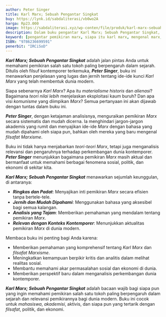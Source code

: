 ```yaml
---
author: Peter Singer
title: Karl Marx; Sebuah Pengantar Singkat
buy: https://lynk.id/sabdaliterasi/vb0wo2A
harga: Rp23.000
image: https://sabdaliterasi.xyz/wp-conten/file/produk/karl-marx-sebuah-pengantar-singkat.jpg
description: Dalam buku pengantar Karl Marx; Sebuah Pengantar Singkat, Peter Singer menjelaskan pandangan inti yang menyatukan pemikiran Marx sehingga kita bisa me.
keyword: [pengantar pemikiran marx, siapa itu karl marx, mengenal marx, marx, karl marx, buku tentang marx]
ISBN: "9786236699591"
penerbit: "IRCiSoD"
---
```


<p><em><strong>Karl Marx; Sebuah Pengantar Singkat</strong></em> adalah jalan pintas Anda untuk memahami pemikiran salah satu tokoh paling berpengaruh dalam sejarah. Ditulis oleh filsuf kontemporer terkemuka, <em><strong>Peter Singer</strong></em>, buku ini menawarkan penjelasan yang lugas dan jernih tentang ide-ide kunci <em>Karl Marx</em> yang telah membentuk dunia modern.</p><p>Siapa sebenarnya <em>Karl Marx</em>? Apa itu <em>materialisme historis</em> dan <em>alienasi</em>? Bagaimana <em>teori nilai lebih</em> menjelaskan eksploitasi kaum buruh? Dan apa visi <em>komunisme</em> yang diimpikan <em>Marx</em>? Semua pertanyaan ini akan dijawab dengan tuntas dalam buku ini.</p><p><em><strong>Peter Singer</strong></em>, dengan ketajaman analisisnya, menguraikan pemikiran <em>Marx</em> secara sistematis dan mudah dicerna. Ia menghindari jargon-jargon akademis yang rumit dan menyajikan ide-ide <em>Marx</em> dengan bahasa yang mudah dipahami oleh siapa pun, bahkan oleh mereka yang baru mengenal <em>filsafat Marxisme</em>.</p><p>Buku ini tidak hanya menjabarkan <em>teori-teori</em> <em>Marx</em>, tetapi juga menganalisis relevansi dan pengaruhnya terhadap perkembangan dunia kontemporer. <em><strong>Peter Singer</strong></em> menunjukkan bagaimana pemikiran <em>Marx</em> masih aktual dan bermanfaat untuk memahami berbagai fenomena sosial, politik, dan ekonomi di sekitar kita.</p><p><em><strong>Karl Marx; Sebuah Pengantar Singkat</strong></em> menawarkan sejumlah keunggulan, di antaranya:</p><ul><li><em><strong>Ringkas dan Padat</strong></em>: Menyajikan inti pemikiran <em>Marx</em> secara efisien tanpa bertele-tele.</li><li><em><strong>Jernih dan Mudah Dipahami</strong></em>: Menggunakan bahasa yang aksesibel bagi semua kalangan.</li><li><em><strong>Analisis yang Tajam</strong></em>: Memberikan pemahaman yang mendalam tentang pemikiran <em>Marx</em>.</li><li><em><strong>Relevan dengan Konteks Kontemporer</strong></em>: Menunjukkan aktualitas pemikiran <em>Marx</em> di dunia modern.</li></ul><p>Membaca buku ini penting bagi Anda karena:</p><ul><li>Memberikan pemahaman yang komprehensif tentang <em>Karl Marx</em> dan <em>filsafat Marxisme</em>.</li><li>Meningkatkan kemampuan berpikir kritis dan analitis dalam melihat realitas sosial.</li><li>Membantu memahami akar permasalahan sosial dan ekonomi di dunia.</li><li>Memberikan perspektif baru dalam menganalisis perkembangan dunia kontemporer.</li></ul><p><em><strong>Karl Marx; Sebuah Pengantar Singkat</strong></em> adalah bacaan wajib bagi siapa pun yang ingin memahami pemikiran salah satu tokoh paling berpengaruh dalam sejarah dan relevansi pemikirannya bagi dunia modern. Buku ini cocok untuk <em>mahasiswa</em>, <em>akademisi</em>, aktivis, dan siapa pun yang tertarik dengan <em>filsafat</em>, politik, dan ekonomi.</p>


